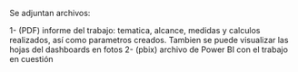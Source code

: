 Se adjuntan archivos:

1- (PDF) informe del trabajo: tematica, alcance, medidas y calculos realizados, así como parametros creados. Tambien se puede visualizar las hojas del dashboards en fotos
2- (pbix) archivo de Power BI con el trabajo en cuestión
